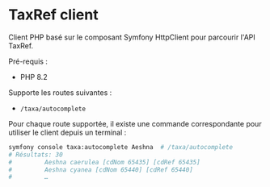 TaxRef client
=============

Client PHP basé sur le composant Symfony HttpClient pour parcourir l'API TaxRef.

Pré-requis :

- PHP 8.2

Supporte les routes suivantes :

- `/taxa/autocomplete`

Pour chaque route supportée, il existe une commande correspondante pour utiliser
le client depuis un terminal :

```bash
symfony console taxa:autocomplete Aeshna  # /taxa/autocomplete
# Résultats: 30
#         Aeshna caerulea [cdNom 65435] [cdRef 65435]
#         Aeshna cyanea [cdNom 65440] [cdRef 65440]
#         …
```
